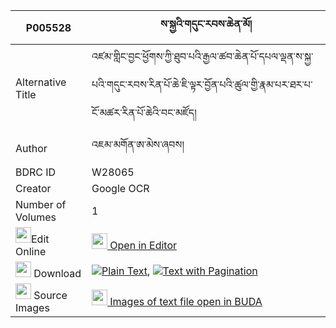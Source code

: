 |P005528|ས་སྐྱའི་གདུང་རབས་ཆེན་མོ། 
| --- | --- 
|Alternative Title |འཛམ་གླིང་བྱང་ཕྱོགས་ཀྱི་ཐུབ་པའི་རྒྱལ་ཚབ་ཆེན་པོ་དཔལ་ལྡན་ས་སྐྱ་པའི་གདུང་རབས་རིན་པོ་ཆེ་ཇི་ལྟར་བྱོན་པའི་ཚུལ་གྱི་རྣམ་པར་ཐར་པ་ངོ་མཚར་རིན་པོ་ཆེའི་བང་མཛོད།
|Author| འཇམ་མགོན་ཨ་མེས་ཞབས།
|BDRC ID | W28065
|Creator | Google OCR
|Number of Volumes| 1
|<img width="25" src="https://img.icons8.com/color/25/000000/edit-property.png">Edit Online| [<img width="25" src="https://avatars.githubusercontent.com/u/45091458?s=200&v=4"> Open in Editor](http://editor.openpecha.org/P005528)
|<img width="25" src="https://img.icons8.com/fluent/48/000000/download-2.png"/>  Download | [![](https://img.icons8.com/color/20/000000/txt.png)Plain Text](https://github.com/Openpecha/P005528/releases/download/v1/sakya_i_dungrab_chen_mo_plain_P005528.zip), [![](https://img.icons8.com/color/20/000000/txt.png)Text with Pagination](https://github.com/Openpecha/P005528/releases/download/v1/sakya_i_dungrab_chen_mo_pages_P005528.zip)
|<img width="25" src="https://img.icons8.com/plasticine/100/000000/pictures-folder.png"/>  Source Images | [<img width="25" src="https://library.bdrc.io/icons/BUDA-small.svg"> Images of text file open in BUDA](https://library.bdrc.io/show/bdr:W28065)